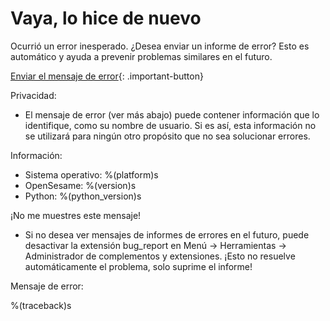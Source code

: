 # Vaya, lo hice de nuevo

Ocurrió un error inesperado. ¿Desea enviar un informe de error? Esto es automático y ayuda a prevenir problemas similares en el futuro.

[Enviar el mensaje de error](opensesame://event.bug_report_send){: .important-button}

Privacidad:

- El mensaje de error (ver más abajo) puede contener información que lo identifique, como su nombre de usuario. Si es así, esta información no se utilizará para ningún otro propósito que no sea solucionar errores.

Información:

- Sistema operativo: %(platform)s
- OpenSesame: %(version)s
- Python: %(python_version)s

¡No me muestres este mensaje!

- Si no desea ver mensajes de informes de errores en el futuro, puede desactivar la extensión bug_report en Menú → Herramientas → Administrador de complementos y extensiones. ¡Esto no resuelve automáticamente el problema, solo suprime el informe!

Mensaje de error:

%(traceback)s